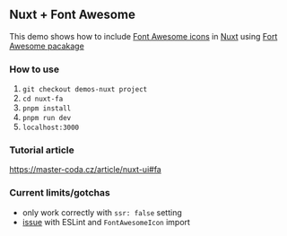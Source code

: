 ## Nuxt + Font Awesome
This demo shows how to include [Font Awesome icons](https://fontawesome.com/) in [Nuxt](https://nuxt.com/) using [Fort Awesome pacakage](https://github.com/FortAwesome/Font-Awesome)

### How to use
1. `git checkout demos-nuxt project`
2. `cd nuxt-fa`
3. `pnpm install`
4. `pnpm run dev` 
5. `localhost:3000` 

### Tutorial article
https://master-coda.cz/article/nuxt-ui#fa

### Current limits/gotchas
- only work correctly with `ssr: false` setting
- [issue](https://github.com/FortAwesome/Font-Awesome/discussions/19557) with ESLint and `FontAwesomeIcon` import
